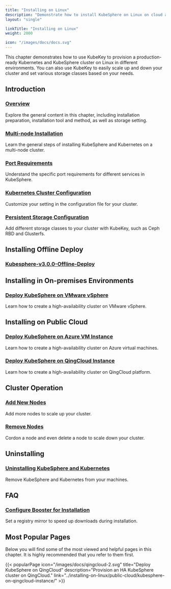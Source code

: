 ```yaml
---
title: "Installing on Linux"
description: "Demonstrate how to install KubeSphere on Linux on cloud and in on-premises environments."
layout: "single"

linkTitle: "Installing on Linux"
weight: 2000

icon: "/images/docs/docs.svg"
---
```


This chapter demonstrates how to use KubeKey to provision a production-ready Kubernetes and KubeSphere cluster on Linux in different environments. You can also use KubeKey to easily scale up and down your cluster and set various storage classes based on your needs.

## Introduction

### [Overview](../installing-on-linux/introduction/intro/)

Explore the general content in this chapter, including installation preparation, installation tool and method, as well as storage setting.

### 

### [Multi-node Installation](../installing-on-linux/introduction/multioverview/)

Learn the general steps of installing KubeSphere and Kubernetes on a multi-node cluster.

### [Port Requirements](../installing-on-linux/introduction/port-firewall/)

Understand the specific port requirements for different services in KubeSphere.

### [Kubernetes Cluster Configuration](../installing-on-linux/introduction/vars/)

Customize your setting in the configuration file for your cluster.

### [Persistent Storage Configuration](../installing-on-linux/introduction/storage-configuration/)

Add different storage classes to your cluster with KubeKey, such as Ceph RBD and Glusterfs.

## Installing Offline Deploy

### [Kubesphere-v3.0.0-Offline-Deploy](../installing-on-linux/installing-offline-deploy/kubesphere-v3.0-offline-deploy/)



## Installing in On-premises Environments

### [Deploy KubeSphere on VMware vSphere](../installing-on-linux/on-premises/install-kubesphere-on-vmware-vsphere/)

Learn how to create a high-availability cluster on VMware vSphere.

## Installing on Public Cloud  

### [Deploy KubeSphere on Azure VM Instance](../installing-on-linux/public-cloud/install-ks-on-azure-vms/)

Learn how to create a high-availability cluster on Azure virtual machines.

### [Deploy KubeSphere on QingCloud Instance](../installing-on-linux/public-cloud/kubesphere-on-qingcloud-instance/)

Learn how to create a high-availability cluster on QingCloud platform.

## Cluster Operation

### [Add New Nodes](../installing-on-linux/cluster-operation/add-new-nodes/)

Add more nodes to scale up your cluster.

### [Remove Nodes](../installing-on-linux/cluster-operation/remove-nodes/)

Cordon a node and even delete a node to scale down your cluster.

## Uninstalling

### [Uninstalling KubeSphere and Kubernetes](../installing-on-linux/uninstalling/uninstalling-kubesphere-and-kubernetes/)

Remove KubeSphere and Kubernetes from your machines.

## FAQ

### [Configure Booster for Installation](../installing-on-linux/faq/configure-booster/)

Set a registry mirror to speed up downloads during installation.

## Most Popular Pages

Below you will find some of the most viewed and helpful pages in this chapter. It is highly recommended that you refer to them first.

{{< popularPage icon="/images/docs/qingcloud-2.svg" title="Deploy KubeSphere on QingCloud" description="Provision an HA KubeSphere cluster on QingCloud." link="../installing-on-linux/public-cloud/kubesphere-on-qingcloud-instance/" >}}
